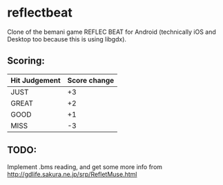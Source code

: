 # reflectbeat

Clone of the bemani game REFLEC BEAT for Android (technically iOS and Desktop too because this is using libgdx).

## Scoring:
Hit Judgement | Score change
--- | ---
JUST|  +3
GREAT |+2
GOOD |  +1
MISS |  -3

## TODO:
Implement .bms reading, and get some more info from http://gdlife.sakura.ne.jp/srp/RefletMuse.html
